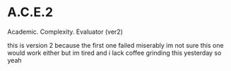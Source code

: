 # A.C.E.2
Academic. Complexity. Evaluator (ver2)

this is version 2 because the first one failed miserably im not sure this one would work either but im tired and i lack coffee grinding this yesterday so yeah
